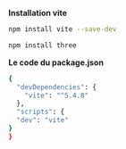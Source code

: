 
**Installation vite**
```bash
npm install vite --save-dev
```
```bash
npm install three
```


**Le code du package.json**
```bash
{
  "devDependencies": {
    "vite": "^5.4.8"
  },
  "scripts": {
  "dev": "vite"
}
}
```